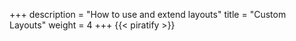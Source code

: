 +++
description = "How to use and extend layouts"
title = "Custom Layouts"
weight = 4
+++
{{< piratify >}}